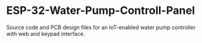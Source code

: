 # ESP-32-Water-Pump-Controll-Panel
Source code and PCB design files for an IoT-enabled water pump controller with web and keypad interface.
